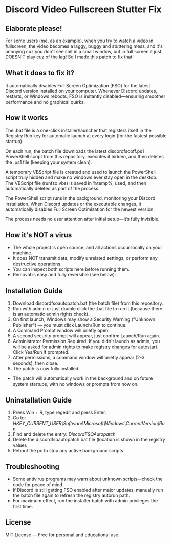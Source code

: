 # Discord Video Fullscreen Stutter Fix
## Elaborate please!
For some users (me, as an example), when you try to watch a video in fullscreen, the video becomes a laggy, buggy and stuttering mess, and it's annoying cuz you don't see shit in a small window, but in full screen it just DOESN'T play cuz of the lag! So I made this patch to fix that!

## What it does to fix it?
It automatically disables Full Screen Optimization (FSO) for the latest Discord version installed on your computer. Whenever Discord updates, restarts, or Windows reboots, FSO is instantly disabled—ensuring smoother performance and no graphical quirks.

## How it works
The .bat file is a one-click installer/launcher that registers itself in the Registry Run key for automatic launch at every login (for the fastest possible startup).

On each run, the batch file downloads the latest discordfsooff.ps1 PowerShell script from this repository, executes it hidden, and then deletes the .ps1 file (keeping your system clean).

A temporary VBScript file is created and used to launch the PowerShell script truly hidden and make no windows ever stay open in the desktop. The VBScript file (runfso.vbs) is saved in %temp%, used, and then automatically deleted as part of the process.

The PowerShell script runs in the background, monitoring your Discord installation. When Discord updates or the executable changes, it automatically disables Full Screen Optimization for the newest version.

The process needs no user attention after initial setup—it’s fully invisible.

## How it's NOT a virus
- The whole project is open source, and all actions occur locally on your machine.
- It does NOT transmit data, modify unrelated settings, or perform any destructive operations.
- You can inspect both scripts here before running them.
- Removal is easy and fully reversible (see below).

## Installation Guide
1. Download discordfsoautopatch.bat (the batch file) from this repository.
2. Run with admin or just double click the .bat file to run it (because there is an automatic admin rights check).
3. On first launch, Windows may show a Security Warning ("Unknown Publisher") — you must click Launch/Run to continue.
4. A Command Prompt window will briefly open.
5. A second security prompt will appear, just confirm Launch/Run again.
6. Administrator Permission Required: If you didn't launch as admin, you will be asked for admin rights to make registry changes for autostart. Click Yes/Run if prompted.
7. After permissions, a command window will briefly appear (2-3 seconds), then close.
8. The patch is now fully installed!
- The patch will automatically work in the background and on future system startups, with no windows or prompts from now on.

## Uninstallation Guide
1. Press Win + R, type regedit and press Enter.
2. Go to: *HKEY_CURRENT_USER\Software\Microsoft\Windows\CurrentVersion\Run*
3. Find and delete the entry: *DiscordFSOAutopatch*
4. Delete the discordfsoautopatch.bat file (location is shown in the registry value).
5. Reboot the pc to stop any active background scripts.

## Troubleshooting
- Some antivirus programs may warn about unknown scripts—check the code for peace of mind.
- If Discord is still getting FSO enabled after major updates, manually run the batch file again to refresh the registry autorun path.
- For maximum effect, run the installer batch with admin privileges the first time.

## License
MIT License — Free for personal and educational use.
